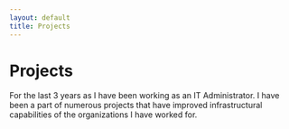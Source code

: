 ```yaml
---
layout: default
title: Projects
---
```


# Projects
For the last 3 years as I have been working as an IT Administrator. I have been a part of numerous projects that have improved infrastructural capabilities of the organizations I have worked for.
